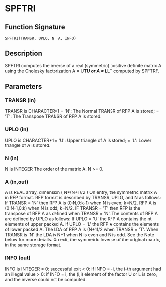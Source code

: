 # SPFTRI

## Function Signature

```fortran
SPFTRI(TRANSR, UPLO, N, A, INFO)
```

## Description


 SPFTRI computes the inverse of a real (symmetric) positive definite
 matrix A using the Cholesky factorization A = U**T*U or A = L*L**T
 computed by SPFTRF.

## Parameters

### TRANSR (in)

TRANSR is CHARACTER*1 = 'N': The Normal TRANSR of RFP A is stored; = 'T': The Transpose TRANSR of RFP A is stored.

### UPLO (in)

UPLO is CHARACTER*1 = 'U': Upper triangle of A is stored; = 'L': Lower triangle of A is stored.

### N (in)

N is INTEGER The order of the matrix A. N >= 0.

### A (in,out)

A is REAL array, dimension ( N*(N+1)/2 ) On entry, the symmetric matrix A in RFP format. RFP format is described by TRANSR, UPLO, and N as follows: If TRANSR = 'N' then RFP A is (0:N,0:k-1) when N is even; k=N/2. RFP A is (0:N-1,0:k) when N is odd; k=N/2. IF TRANSR = 'T' then RFP is the transpose of RFP A as defined when TRANSR = 'N'. The contents of RFP A are defined by UPLO as follows: If UPLO = 'U' the RFP A contains the nt elements of upper packed A. If UPLO = 'L' the RFP A contains the elements of lower packed A. The LDA of RFP A is (N+1)/2 when TRANSR = 'T'. When TRANSR is 'N' the LDA is N+1 when N is even and N is odd. See the Note below for more details. On exit, the symmetric inverse of the original matrix, in the same storage format.

### INFO (out)

INFO is INTEGER = 0: successful exit < 0: if INFO = -i, the i-th argument had an illegal value > 0: if INFO = i, the (i,i) element of the factor U or L is zero, and the inverse could not be computed.


